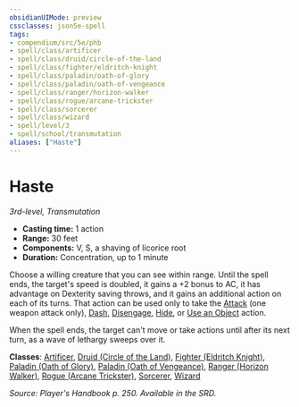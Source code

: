 ```yaml
---
obsidianUIMode: preview
cssclasses: json5e-spell
tags:
- compendium/src/5e/phb
- spell/class/artificer
- spell/class/druid/circle-of-the-land
- spell/class/fighter/eldritch-knight
- spell/class/paladin/oath-of-glory
- spell/class/paladin/oath-of-vengeance
- spell/class/ranger/horizon-walker
- spell/class/rogue/arcane-trickster
- spell/class/sorcerer
- spell/class/wizard
- spell/level/3
- spell/school/transmutation
aliases: ["Haste"]
---
```

# Haste
*3rd-level, Transmutation*  

- **Casting time:** 1 action
- **Range:** 30 feet
- **Components:** V, S, a shaving of licorice root
- **Duration:** Concentration, up to 1 minute

Choose a willing creature that you can see within range. Until the spell ends, the target's speed is doubled, it gains a +2 bonus to AC, it has advantage on Dexterity saving throws, and it gains an additional action on each of its turns. That action can be used only to take the [Attack](5E2014官方资源/规则/actions.md#Attack) (one weapon attack only), [Dash](5E2014官方资源/规则/actions.md#Dash), [Disengage](5E2014官方资源/规则/actions.md#Disengage), [Hide](5E2014官方资源/规则/actions.md#Hide), or [Use an Object](5E2014官方资源/规则/actions.md#Use%20an%20Object) action.

When the spell ends, the target can't move or take actions until after its next turn, as a wave of lethargy sweeps over it.

**Classes**: [Artificer](5E2014官方资源/classes/artificer-tce.md), [Druid (Circle of the Land)](5E2014官方资源/classes/druid-circle-of-the-land.md), [Fighter (Eldritch Knight)](5E2014官方资源/classes/fighter-eldritch-knight.md), [Paladin (Oath of Glory)](5E2014官方资源/classes/paladin-oath-of-glory-tce.md), [Paladin (Oath of Vengeance)](5E2014官方资源/classes/paladin-oath-of-vengeance.md), [Ranger (Horizon Walker)](5E2014官方资源/classes/ranger-horizon-walker-xge.md), [Rogue (Arcane Trickster)](5E2014官方资源/classes/rogue-arcane-trickster.md), [Sorcerer](5E2014官方资源/classes/sorcerer.md), [Wizard](5E2014官方资源/classes/wizard.md)

*Source: Player's Handbook p. 250. Available in the SRD.*